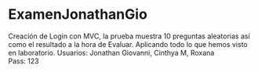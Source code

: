 ExamenJonathanGio
=================

Creación de Login con MVC, la prueba muestra 10 preguntas aleatorias así como el resultado a la hora de Evaluar.
Aplicando todo lo que hemos visto en laboratorio.
Usuarios: Jonathan Giovanni, Cinthya M, Roxana  
Pass: 123

